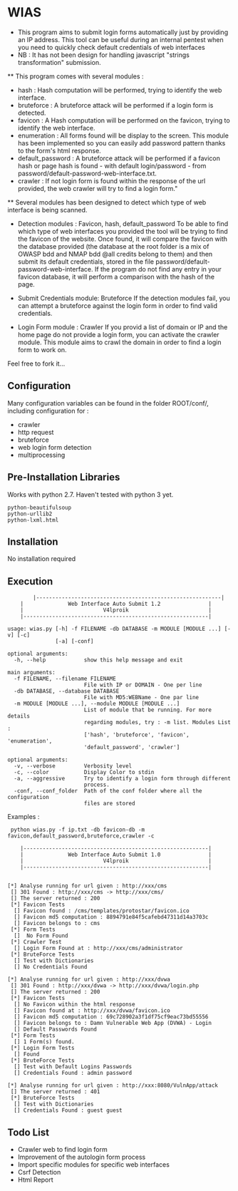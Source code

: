 # WIAS

* This program aims to submit login forms automatically just by providing an IP address. This tool can be useful during an internal pentest when you need to quickly check default credentials of web interfaces
* NB : It has not been design for handling javascript "strings transformation" submission.

** This program comes with several modules :

* hash : Hash computation will be performed, trying to identify the web interface.
* bruteforce : A bruteforce attack will be performed if a login form is detected.
* favicon : A Hash computation will be performed on the favicon, trying to identify the web interface.
* enumeration : All forms found will be display to the screen. This module has been implemented so you can easily add password pattern thanks to the form's html response.
* default_password : A bruteforce attack will be performed if a favicon hash or page hash is found - with default login/password - from password/default-password-web-interface.txt.
* crawler : If not login form is found within the response of the url provided, the web crawler will try to find a login form."


** Several modules has been designed to detect which type of web interface is being scanned.

* Detection modules : Favicon, hash, default_password
To be able to find which type of web interfaces you provided the tool will be trying to find the favicon of the website. Once found, it will compare the favicon with the database provided (the database at the root folder is a mix of OWASP bdd and NMAP bdd @all credits belong to them) and then submit its default credentials, stored in the file password/default-password-web-interface.
If the program do not find any entry in your favicon database, it will perform a comparison with the hash of the page.

* Submit Credentials module: Bruteforce
If the detection modules fail, you can attempt a bruteforce against the login form in order to find valid credentials.

* Login Form module : Crawler
If you provid a list of domain or IP and the home page do not provide a login form, you can activate the crawler module. This module aims to crawl the domain in order to find a login form to work on.


Feel free to fork it...

## Configuration
Many configuration variables can be found in the folder ROOT/conf/, including configuration for :
* crawler
* http request
* bruteforce
* web login form detection
* multiprocessing

## Pre-Installation Libraries
Works with python 2.7. Haven't tested with python 3 yet.

```
python-beautifulsoup
python-urllib2
python-lxml.html
```

## Installation

No installation required

## Execution
```
	    |----------------------------------------------------------|
    |              Web Interface Auto Submit 1.2               |
    |                         V4lproik                         |
    |----------------------------------------------------------|

usage: wias.py [-h] -f FILENAME -db DATABASE -m MODULE [MODULE ...] [-v] [-c]
               [-a] [-conf]

optional arguments:
  -h, --help            show this help message and exit

main arguments:
  -f FILENAME, --filename FILENAME
                        File with IP or DOMAIN - One per line
  -db DATABASE, --database DATABASE
                        File with MD5:WEBName - One par line
  -m MODULE [MODULE ...], --module MODULE [MODULE ...]
                        List of module that be running. For more details
                        regarding modules, try : -m list. Modules List :
                        ['hash', 'bruteforce', 'favicon', 'enumeration',
                        'default_password', 'crawler']

optional arguments:
  -v, --verbose         Verbosity level
  -c, --color           Display Color to stdin
  -a, --aggressive      Try to identify a login form through different
                        process.
  -conf, --conf_folder  Path of the conf folder where all the configuration
                        files are stored
```

Examples :

```
 python wias.py -f ip.txt -db favicon-db -m favicon,default_password,bruteforce,crawler -c

    |----------------------------------------------------------|
    |              Web Interface Auto Submit 1.0               |
    |                         V4lproik                         |
    |----------------------------------------------------------|


[*] Analyse running for url given : http://xxx/cms
 [] 301 Found : http://xxx/cms -> http://xxx/cms/
 [] The server returned : 200
 [*] Favicon Tests
  [] Favicon found : /cms/templates/protostar/favicon.ico
  [] Favicon md5 computation : 8894791e84f5cafebd47311d14a3703c
  [] Favicon belongs to : cms
 [*] Form Tests
  []  No Form Found
 [*] Crawler Test
  [] Login Form Found at : http://xxx/cms/administrator
 [*] BruteForce Tests
  [] Test with Dictionaries
  [] No Credentials Found

[*] Analyse running for url given : http://xxx/dvwa
 [] 301 Found : http://xxx/dvwa -> http://xxx/dvwa/login.php
 [] The server returned : 200
 [*] Favicon Tests
  [] No Favicon within the html response
  [] Favicon found at : http://xxx/dvwa/favicon.ico
  [] Favicon md5 computation : 69c728902a3f1df75cf9eac73bd55556
  [] Favicon belongs to : Damn Vulnerable Web App (DVWA) - Login
  [] Default Passwords Found
 [*] Form Tests
  [] 1 Form(s) found.
 [*] Login Form Tests
  [] Found
 [*] BruteForce Tests
  [] Test with Default Logins Passwords
  [] Credentials Found : admin password

[*] Analyse running for url given : http://xxx:8080/VulnApp/attack
 [] The server returned : 401
 [*] BruteForce Tests
  [] Test with Dictionaries
  [] Credentials Found : guest guest

```

## Todo List

* Crawler web to find login form
* Improvement of the autologin form process
* Import specific modules for specific web interfaces
* Csrf Detection
* Html Report
